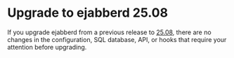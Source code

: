 # Upgrade to ejabberd 25.08

If you upgrade ejabberd from a previous release to [25.08](../../archive/25.08/index.md),
there are no changes in the configuration, SQL database, API, or hooks that require your attention
before upgrading.
